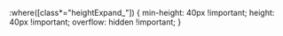:where([class*="heightExpand_"]) {
  min-height: 40px !important;
  height: 40px !important;
  overflow: hidden !important;
}
